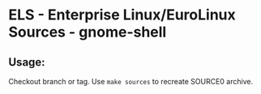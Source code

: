 # ELS - Enterprise Linux/EuroLinux Sources - gnome-shell
 
## Usage:
  Checkout branch or tag. Use `make sources` to recreate  SOURCE0 archive.
